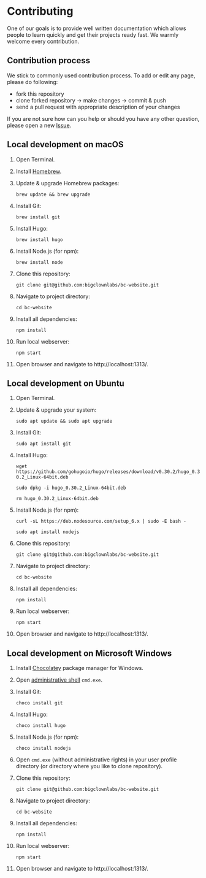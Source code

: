 # Contributing

One of our goals is to provide well written documentation which allows people to learn quickly and get their projects ready fast. We warmly welcome every contribution.


## Contribution process
We stick to commonly used contribution process. To add or edit any page, please do following:

  - fork this repository
  - clone forked repository -> make changes -> commit & push
  - send a pull request with appropriate description of your changes

If you are not sure how can you help or should you have any other question, please open a new [Issue](https://github.com/bigclownlabs/bc-website/issues).


## Local development on macOS

1. Open Terminal.

2. Install [Homebrew](https://brew.sh/).

3. Update & upgrade Homebrew packages:

    `brew update && brew upgrade`

4. Install Git:

    `brew install git`

5. Install Hugo:

    `brew install hugo`

6. Install Node.js (for npm):

    `brew install node`

7. Clone this repository:

    `git clone git@github.com:bigclownlabs/bc-website.git`

8. Navigate to project directory:

    `cd bc-website`

9. Install all dependencies:

    `npm install`

10. Run local webserver:

    `npm start`

11. Open browser and navigate to http://localhost:1313/.

## Local development on Ubuntu

1. Open Terminal.

2. Update & upgrade your system:

    `sudo apt update && sudo apt upgrade`

3. Install Git:

    `sudo apt install git`

4. Install Hugo:

    `wget https://github.com/gohugoio/hugo/releases/download/v0.30.2/hugo_0.30.2_Linux-64bit.deb`

    `sudo dpkg -i hugo_0.30.2_Linux-64bit.deb`

    `rm hugo_0.30.2_Linux-64bit.deb`

5. Install Node.js (for npm):

    `curl -sL https://deb.nodesource.com/setup_6.x | sudo -E bash -`

    `sudo apt install nodejs`

6. Clone this repository:

    `git clone git@github.com:bigclownlabs/bc-website.git`

7. Navigate to project directory:

    `cd bc-website`

8. Install all dependencies:

    `npm install`

9. Run local webserver:

    `npm start`

10. Open browser and navigate to http://localhost:1313/.


## Local development on Microsoft Windows

1. Install [Chocolatey](https://chocolatey.org/install) package manager for Windows.

2. Open [administrative shell](https://www.howtogeek.com/194041/how-to-open-the-command-prompt-as-administrator-in-windows-8.1/) `cmd.exe`.

3. Install Git:

    `choco install git`

4. Install Hugo:

    `choco install hugo`

5. Install Node.js (for npm):

    `choco install nodejs`

6. Open `cmd.exe` (without administrative rights) in your user profile directory (or directory where you like to clone repository).

7. Clone this repository:

    `git clone git@github.com:bigclownlabs/bc-website.git`

8. Navigate to project directory:

    `cd bc-website`

9. Install all dependencies:

    `npm install`

10. Run local webserver:

    `npm start`

11. Open browser and navigate to http://localhost:1313/.
